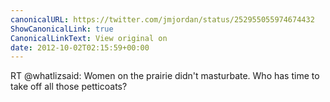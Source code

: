 ```yaml
---
canonicalURL: https://twitter.com/jmjordan/status/252955055974674432
ShowCanonicalLink: true
CanonicalLinkText: View original on
date: 2012-10-02T02:15:59+00:00
---
```

RT @whatlizsaid: Women on the prairie didn't masturbate. Who has time to take off all those petticoats?